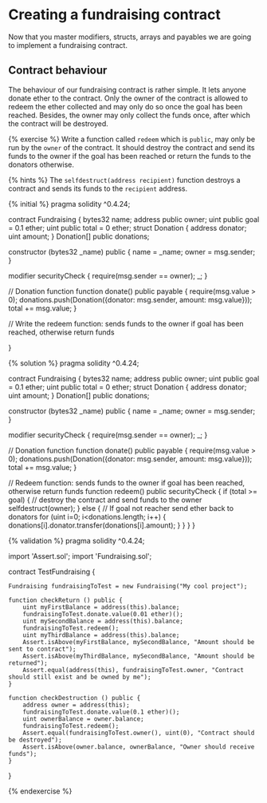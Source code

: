 # Creating a fundraising contract

Now that you master modifiers, structs, arrays and payables we are going to implement a fundraising contract.

## Contract behaviour

The behaviour of our fundraising contract is rather simple. It lets anyone donate ether to the contract. Only the owner of the contract is allowed to redeem the ether collected and may only do so once the goal has been reached. Besides, the owner may only collect the funds once, after which the contract will be destroyed.



{% exercise %}
Write a function called `redeem` which is `public`, may only be run by the `owner` of the contract. It should destroy the contract and send its funds to the owner if the goal has been reached or return the funds to the donators otherwise.

{% hints %}
The `selfdestruct(address recipient)` function destroys a contract and sends its funds to the `recipient` address.

{% initial %}
pragma solidity ^0.4.24;

contract Fundraising {
  bytes32 name;
  address public owner;
  uint public goal = 0.1 ether;
  uint public total = 0 ether;
  struct Donation {
    address donator;
    uint amount;
  }
  Donation[] public donations;

  constructor (bytes32 _name) public {
      name = _name;
      owner = msg.sender;
  }
  
  modifier securityCheck {
    require(msg.sender == owner);
    _;
  }
  
  // Donation function
  function donate() public payable {
    require(msg.value > 0);
    donations.push(Donation({donator: msg.sender, amount: msg.value}));
    total += msg.value;
  }
  
  // Write the redeem function: sends funds to the owner if goal has been reached, otherwise return funds

}

{% solution %}
pragma solidity ^0.4.24;

contract Fundraising {
  bytes32 name;
  address public owner;
  uint public goal = 0.1 ether;
  uint public total = 0 ether;
  struct Donation {
    address donator;
    uint amount;
  }
  Donation[] public donations;

  constructor (bytes32 _name) public {
      name = _name;
      owner = msg.sender;
  }
  
  modifier securityCheck {
    require(msg.sender == owner);
    _;
  }
  
  // Donation function
  function donate() public payable {
    require(msg.value > 0);
    donations.push(Donation({donator: msg.sender, amount: msg.value}));
    total += msg.value;
  }
  
  // Redeem function: sends funds to the owner if goal has been reached, otherwise return funds
  function redeem() public securityCheck {
      if (total >= goal) {
          // destroy the contract and send funds to the owner
          selfdestruct(owner);
      } else {
          // If goal not reacher send ether back to donators
          for (uint i=0; i<donations.length; i++) {
              donations[i].donator.transfer(donations[i].amount);
          }
      }
  }
}

{% validation %}
pragma solidity ^0.4.24;

import 'Assert.sol';
import 'Fundraising.sol';

contract TestFundraising {
   
    Fundraising fundraisingToTest = new Fundraising("My cool project");
    
    function checkReturn () public {
        uint myFirstBalance = address(this).balance;
        fundraisingToTest.donate.value(0.01 ether)();
        uint mySecondBalance = address(this).balance;
        fundraisingToTest.redeem();
        uint myThirdBalance = address(this).balance;
        Assert.isAbove(myFirstBalance, mySecondBalance, "Amount should be sent to contract");
        Assert.isAbove(myThirdBalance, mySecondBalance, "Amount should be returned");
        Assert.equal(address(this), fundraisingToTest.owner, "Contract should still exist and be owned by me");
    }
    
    function checkDestruction () public {
        address owner = address(this);
        fundraisingToTest.donate.value(0.1 ether)();
        uint ownerBalance = owner.balance;
        fundraisingToTest.redeem();
        Assert.equal(fundraisingToTest.owner(), uint(0), "Contract should be destroyed");
        Assert.isAbove(owner.balance, ownerBalance, "Owner should receive funds");
    }
}

{% endexercise %}
